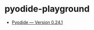pyodide-playground
==================
- [Pyodide — Version 0.24.1](https://pyodide.org/en/stable/index.html)
